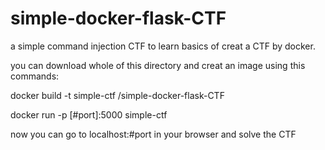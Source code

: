 # simple-docker-flask-CTF
a simple command injection CTF to learn basics of creat a CTF by docker.

you can download whole of this directory and creat an image using this commands:

docker build -t simple-ctf /simple-docker-flask-CTF

docker run -p [#port]:5000 simple-ctf

now you can go to localhost:#port in your browser and solve the CTF
